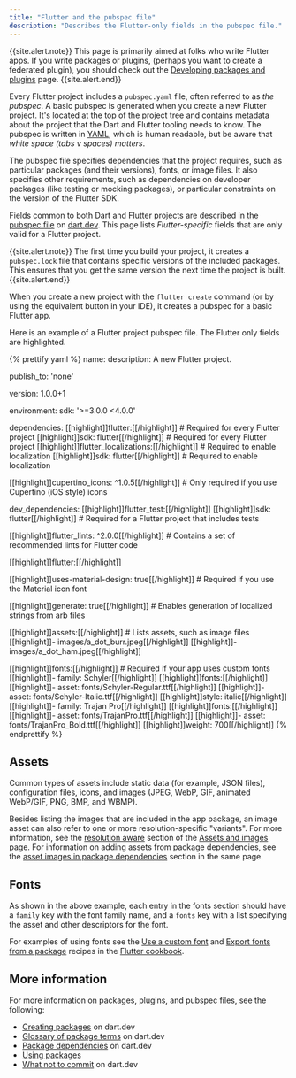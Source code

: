 ```yaml
---
title: "Flutter and the pubspec file"
description: "Describes the Flutter-only fields in the pubspec file."
---
```


{{site.alert.note}}
  This page is primarily aimed at folks who write
  Flutter apps. If you write packages or plugins, 
  (perhaps you want to create a federated plugin),
  you should check out the
  [Developing packages and plugins][] page.
{{site.alert.end}}

Every Flutter project includes a `pubspec.yaml` file,
often referred to as _the pubspec_.
A basic pubspec is generated when you create
a new Flutter project. It's located at the top
of the project tree and contains metadata about
the project that the Dart and Flutter tooling
needs to know. The pubspec is written in
[YAML][], which is human readable, but be aware
that _white space (tabs v spaces) matters_.

[YAML]: https://yaml.org/

The pubspec file specifies dependencies
that the project requires, such as particular packages
(and their versions), fonts, or image files.
It also specifies other requirements, such as 
dependencies on developer packages (like
testing or mocking packages), or particular
constraints on the version of the Flutter SDK. 

Fields common to both Dart and Flutter projects
are described in [the pubspec file][] on [dart.dev][].
This page lists _Flutter-specific_ fields
that are only valid for a Flutter project.

{{site.alert.note}}
  The first time you build your project, it
  creates a `pubspec.lock` file that contains
  specific versions of the included packages.
  This ensures that you get the same version
  the next time the project is built.
{{site.alert.end}}

[the pubspec file]: {{site.dart-site}}/tools/pub/pubspec
[dart.dev]: {{site.dart-site}}

When you create a new project with the
`flutter create` command (or by using the
equivalent button in your IDE), it creates
a pubspec for a basic Flutter app.

Here is an example of a Flutter project pubspec file.
The Flutter only fields are highlighted.

{% prettify yaml %}
name: <project name>
description: A new Flutter project.

publish_to: 'none'

version: 1.0.0+1

environment:
  sdk: '>=3.0.0 <4.0.0'

dependencies:
  [[highlight]]flutter:[[/highlight]]       # Required for every Flutter project
    [[highlight]]sdk: flutter[[/highlight]] # Required for every Flutter project
  [[highlight]]flutter_localizations:[[/highlight]] # Required to enable localization
    [[highlight]]sdk: flutter[[/highlight]]         # Required to enable localization

  [[highlight]]cupertino_icons: ^1.0.5[[/highlight]] # Only required if you use Cupertino (iOS style) icons

dev_dependencies:
  [[highlight]]flutter_test:[[/highlight]]
    [[highlight]]sdk: flutter[[/highlight]] # Required for a Flutter project that includes tests

  [[highlight]]flutter_lints: ^2.0.0[[/highlight]] # Contains a set of recommended lints for Flutter code

[[highlight]]flutter:[[/highlight]]

  [[highlight]]uses-material-design: true[[/highlight]] # Required if you use the Material icon font

  [[highlight]]generate: true[[/highlight]] # Enables generation of localized strings from arb files

  [[highlight]]assets:[[/highlight]]  # Lists assets, such as image files
    [[highlight]]- images/a_dot_burr.jpeg[[/highlight]]
    [[highlight]]- images/a_dot_ham.jpeg[[/highlight]]

  [[highlight]]fonts:[[/highlight]]              # Required if your app uses custom fonts
    [[highlight]]- family: Schyler[[/highlight]]
      [[highlight]]fonts:[[/highlight]]
        [[highlight]]- asset: fonts/Schyler-Regular.ttf[[/highlight]]
        [[highlight]]- asset: fonts/Schyler-Italic.ttf[[/highlight]]
          [[highlight]]style: italic[[/highlight]]
    [[highlight]]- family: Trajan Pro[[/highlight]]
      [[highlight]]fonts:[[/highlight]]
        [[highlight]]- asset: fonts/TrajanPro.ttf[[/highlight]]
        [[highlight]]- asset: fonts/TrajanPro_Bold.ttf[[/highlight]]
          [[highlight]]weight: 700[[/highlight]]
{% endprettify %}
 
## Assets

Common types of assets include static data
(for example, JSON files), configuration files,
icons, and images (JPEG, WebP, GIF,
animated WebP/GIF, PNG, BMP, and WBMP).

Besides listing the images that are included in the
app package, an image asset can also refer to one or more
resolution-specific "variants". For more information,
see the [resolution aware][] section of the
[Assets and images][] page.
For information on adding assets from package
dependencies, see the
[asset images in package dependencies][]
section in the same page.

[Assets and images]: {{site.url}}/ui/assets/assets-and-images
[asset images in package dependencies]: {{site.url}}/ui/assets/assets-and-images#from-packages
[resolution aware]: {{site.url}}/ui/assets/assets-and-images#resolution-aware

## Fonts

As shown in the above example,
each entry in the fonts section should have a
`family` key with the font family name,
and a `fonts` key with a list specifying the
asset and other descriptors for the font.

For examples of using fonts
see the [Use a custom font][] and
[Export fonts from a package][] recipes in the
[Flutter cookbook][].

[Export fonts from a package]: {{site.url}}/cookbook/design/package-fonts
[Flutter cookbook]: {{site.url}}/cookbook
[Use a custom font]: {{site.url}}/cookbook/design/fonts

## More information

For more information on packages, plugins,
and pubspec files, see the following:

* [Creating packages][] on dart.dev
* [Glossary of package terms][] on dart.dev
* [Package dependencies][] on dart.dev
* [Using packages][]
* [What not to commit][] on dart.dev

[Creating packages]: {{site.dart-site}}/guides/libraries/create-library-packages
[Developing packages and plugins]: {{site.url}}/packages-and-plugins/developing-packages
[Federated plugins]: {{site.url}}/packages-and-plugins/developing-packages#federated-plugins
[Glossary of package terms]: {{site.dart-site}}/tools/pub/glossary
[Package dependencies]: {{site.dart-site}}/tools/pub/dependencies
[Using packages]: {{site.url}}/packages-and-plugins/using-packages
[What not to commit]: {{site.dart-site}}/guides/libraries/private-files#pubspeclock
